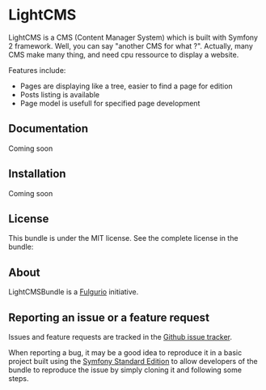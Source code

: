 LightCMS
========
LightCMS is a CMS (Content Manager System) which is built with Symfony 2 framework. 
Well, you can say "another CMS for what ?". Actually, many CMS make many thing, and need cpu ressource to display a website.

Features include:
- Pages are displaying like a tree, easier to find a page for edition
- Posts listing is available
- Page model is usefull for specified page development
 
Documentation
-------------
Coming soon

Installation
------------
Coming soon

License
-------
This bundle is under the MIT license. See the complete license in the bundle:

About
-----
LightCMSBundle is a [Fulgurio](https://github.com/fulgurio) initiative.

Reporting an issue or a feature request
---------------------------------------
Issues and feature requests are tracked in the [Github issue tracker](https://github.com/fulgurio/LightCMSBundle/issues).

When reporting a bug, it may be a good idea to reproduce it in a basic project
built using the [Symfony Standard Edition](https://github.com/symfony/symfony-standard)
to allow developers of the bundle to reproduce the issue by simply cloning it
and following some steps.
